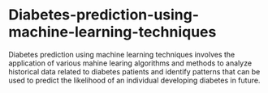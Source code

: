 # Diabetes-prediction-using-machine-learning-techniques
Diabetes prediction using machine learning techniques involves the application of various mahine learing algorithms and methods to analyze historical data related to diabetes patients and identify patterns that can be used to predict the likelihood of an individual developing diabetes in future.
